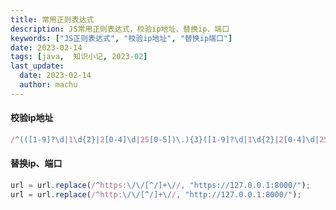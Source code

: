 ```yaml
---
title: 常用正则表达式
description: JS常用正则表达式，校验ip地址、替换ip、端口
keywords: ["JS正则表达式", "校验ip地址", "替换ip端口"]
date: 2023-02-14
tags: [java,  知识小记, 2023-02]
last_update:
  date: 2023-02-14
  author: machu
---
```


#### 校验ip地址
```javascript
/^(([1-9]?\d|1\d{2}|2[0-4]\d|25[0-5])\.){3}([1-9]?\d|1\d{2}|2[0-4]\d|25[0-5])$/
```

#### 替换ip、端口
```javascript
url = url.replace(/^https:\/\/[^/]+\//, "https://127.0.0.1:8000/");  
url = url.replace(/^http:\/\/[^/]+\//, "http://127.0.0.1:8000/");  
```
